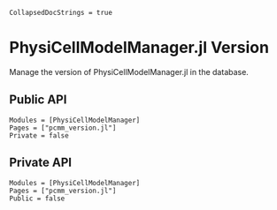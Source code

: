 ```@meta
CollapsedDocStrings = true
```

# PhysiCellModelManager.jl Version

Manage the version of PhysiCellModelManager.jl in the database.

## Public API
```@autodocs
Modules = [PhysiCellModelManager]
Pages = ["pcmm_version.jl"]
Private = false
```

## Private API
```@autodocs
Modules = [PhysiCellModelManager]
Pages = ["pcmm_version.jl"]
Public = false
```